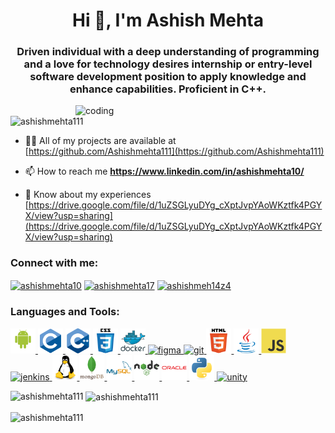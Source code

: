 <h1 align="center">Hi 👋, I'm Ashish Mehta</h1>
<h3 align="center">Driven individual with a deep understanding of programming and a love for technology desires internship or entry-level software development position to apply knowledge and enhance capabilities. Proficient in C++.</h3>
<img align="right" alt="coding" width="400" src="[https://www.behance.net/gallery/161921919/Portrait-animated-gif](https://www.behance.net/gallery/161921919/Portrait-animated-gif/modules/913447149)">
<p align="left"> <img src="https://komarev.com/ghpvc/?username=ashishmehta111&label=Profile%20views&color=0e75b6&style=flat" alt="ashishmehta111" /> </p>

- 👨‍💻 All of my projects are available at [https://github.com/Ashishmehta111](https://github.com/Ashishmehta111)

- 📫 How to reach me **https://www.linkedin.com/in/ashishmehta10/**

- 📄 Know about my experiences [https://drive.google.com/file/d/1uZSGLyuDYg_cXptJvpYAoWKztfk4PGYX/view?usp=sharing](https://drive.google.com/file/d/1uZSGLyuDYg_cXptJvpYAoWKztfk4PGYX/view?usp=sharing)

<h3 align="left">Connect with me:</h3>
<p align="left">
<a href="https://linkedin.com/in/ashishmehta10" target="blank"><img align="center" src="https://raw.githubusercontent.com/rahuldkjain/github-profile-readme-generator/master/src/images/icons/Social/linked-in-alt.svg" alt="ashishmehta10" height="30" width="40" /></a>
<a href="https://www.leetcode.com/ashishmehta17" target="blank"><img align="center" src="https://raw.githubusercontent.com/rahuldkjain/github-profile-readme-generator/master/src/images/icons/Social/leet-code.svg" alt="ashishmehta17" height="30" width="40" /></a>
<a href="https://auth.geeksforgeeks.org/user/ashishmeh14z4" target="blank"><img align="center" src="https://raw.githubusercontent.com/rahuldkjain/github-profile-readme-generator/master/src/images/icons/Social/geeks-for-geeks.svg" alt="ashishmeh14z4" height="30" width="40" /></a>
</p>

<h3 align="left">Languages and Tools:</h3>
<p align="left"> <a href="https://developer.android.com" target="_blank" rel="noreferrer"> <img src="https://raw.githubusercontent.com/devicons/devicon/master/icons/android/android-original-wordmark.svg" alt="android" width="40" height="40"/> </a> <a href="https://www.cprogramming.com/" target="_blank" rel="noreferrer"> <img src="https://raw.githubusercontent.com/devicons/devicon/master/icons/c/c-original.svg" alt="c" width="40" height="40"/> </a> <a href="https://www.w3schools.com/cpp/" target="_blank" rel="noreferrer"> <img src="https://raw.githubusercontent.com/devicons/devicon/master/icons/cplusplus/cplusplus-original.svg" alt="cplusplus" width="40" height="40"/> </a> <a href="https://www.w3schools.com/css/" target="_blank" rel="noreferrer"> <img src="https://raw.githubusercontent.com/devicons/devicon/master/icons/css3/css3-original-wordmark.svg" alt="css3" width="40" height="40"/> </a> <a href="https://www.docker.com/" target="_blank" rel="noreferrer"> <img src="https://raw.githubusercontent.com/devicons/devicon/master/icons/docker/docker-original-wordmark.svg" alt="docker" width="40" height="40"/> </a> <a href="https://www.figma.com/" target="_blank" rel="noreferrer"> <img src="https://www.vectorlogo.zone/logos/figma/figma-icon.svg" alt="figma" width="40" height="40"/> </a> <a href="https://git-scm.com/" target="_blank" rel="noreferrer"> <img src="https://www.vectorlogo.zone/logos/git-scm/git-scm-icon.svg" alt="git" width="40" height="40"/> </a> <a href="https://www.w3.org/html/" target="_blank" rel="noreferrer"> <img src="https://raw.githubusercontent.com/devicons/devicon/master/icons/html5/html5-original-wordmark.svg" alt="html5" width="40" height="40"/> </a> <a href="https://www.java.com" target="_blank" rel="noreferrer"> <img src="https://raw.githubusercontent.com/devicons/devicon/master/icons/java/java-original.svg" alt="java" width="40" height="40"/> </a> <a href="https://developer.mozilla.org/en-US/docs/Web/JavaScript" target="_blank" rel="noreferrer"> <img src="https://raw.githubusercontent.com/devicons/devicon/master/icons/javascript/javascript-original.svg" alt="javascript" width="40" height="40"/> </a> <a href="https://www.jenkins.io" target="_blank" rel="noreferrer"> <img src="https://www.vectorlogo.zone/logos/jenkins/jenkins-icon.svg" alt="jenkins" width="40" height="40"/> </a> <a href="https://www.linux.org/" target="_blank" rel="noreferrer"> <img src="https://raw.githubusercontent.com/devicons/devicon/master/icons/linux/linux-original.svg" alt="linux" width="40" height="40"/> </a> <a href="https://www.mongodb.com/" target="_blank" rel="noreferrer"> <img src="https://raw.githubusercontent.com/devicons/devicon/master/icons/mongodb/mongodb-original-wordmark.svg" alt="mongodb" width="40" height="40"/> </a> <a href="https://www.mysql.com/" target="_blank" rel="noreferrer"> <img src="https://raw.githubusercontent.com/devicons/devicon/master/icons/mysql/mysql-original-wordmark.svg" alt="mysql" width="40" height="40"/> </a> <a href="https://nodejs.org" target="_blank" rel="noreferrer"> <img src="https://raw.githubusercontent.com/devicons/devicon/master/icons/nodejs/nodejs-original-wordmark.svg" alt="nodejs" width="40" height="40"/> </a> <a href="https://www.oracle.com/" target="_blank" rel="noreferrer"> <img src="https://raw.githubusercontent.com/devicons/devicon/master/icons/oracle/oracle-original.svg" alt="oracle" width="40" height="40"/> </a> <a href="https://www.python.org" target="_blank" rel="noreferrer"> <img src="https://raw.githubusercontent.com/devicons/devicon/master/icons/python/python-original.svg" alt="python" width="40" height="40"/> </a> <a href="https://unity.com/" target="_blank" rel="noreferrer"> <img src="https://www.vectorlogo.zone/logos/unity3d/unity3d-icon.svg" alt="unity" width="40" height="40"/> </a> </p>

<p><img align="left" src="https://github-readme-stats.vercel.app/api/top-langs?username=ashishmehta111&show_icons=true&locale=en&layout=compact" alt="ashishmehta111" /></p>

<p>&nbsp;<img align="center" src="https://github-readme-stats.vercel.app/api?username=ashishmehta111&show_icons=true&locale=en" alt="ashishmehta111" /></p>

<p><img align="center" src="https://github-readme-streak-stats.herokuapp.com/?user=ashishmehta111&" alt="ashishmehta111" /></p>
